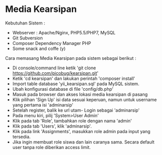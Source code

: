 # Media Kearsipan

Kebutuhan Sistem : 
- Webserver : Apache/Nginx, PHP5.5/PHP7, MySQL
- Git Subversion
- Composer Dependency Manager PHP
- Some snack and coffe (y)

Cara memasang Media Kearsipan pada sistem sebagai berikut :
- Di console/command line ketik 'git clone https://github.com/picobug/kearsipan.git'
- Ketik 'cd kearsipan' dan lakukan perintah 'composer install'
- Import table database 'yii_kearsipan.sql' pada MySQL sistem.
- Ubah konfigurasi database di file 'config/db.php'
- Masuk pada browser dan akses lokasi media kearsipan di pasang
- Klik pilihan 'Sign Up' isi data sesuai keperuan, namun untuk username yang pertama isi 'adminarsip'
- Setelah register, balik ke url utam- Login sebagai 'adminarsip'
- Pada menu kiri, pilij 'System>User Admin'
- Klik pada tab 'Role', tambahkan role dengan nama 'admin'
- Klik pada tab 'Users', klik 'adminarsip'.
- Klik pada link 'Assignments', masukkan role admin pada input yang tersedia.
- Jika ingin membuat role siswa dan lain caranya sama. Secara default user tanpa role diberikan access limit.
